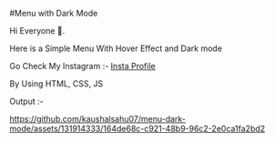 #Menu with Dark Mode

Hi Everyone 👋.

Here is a Simple Menu With Hover Effect and Dark mode

Go Check My Instagram :- [Insta Profile](https://www.instagram.com/cd.kaushal)

By Using HTML, CSS, JS

Output :- 

https://github.com/kaushalsahu07/menu-dark-mode/assets/131914333/164de68c-c921-48b9-96c2-2e0ca1fa2bd2
